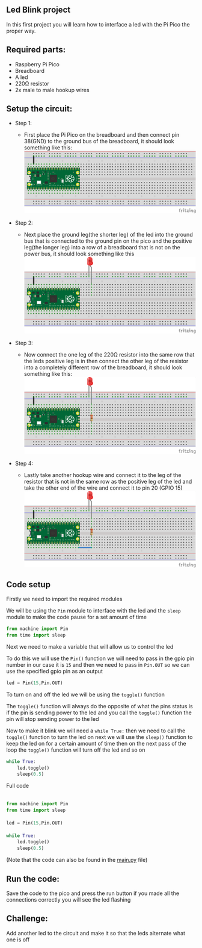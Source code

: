 ## Led Blink project

In this first project you will learn how to interface a led with the Pi Pico the proper way.

## Required parts:
- Raspberry Pi Pico
- Breadboard 
- A led 
- 220Ω resistor
- 2x male to male hookup wires 

## Setup the circuit:
- Step 1:
  - First place the Pi Pico on the breadboard and then connect pin 38(GND) to the ground bus of the breadboard, it should look something like this:          ![Step_1](https://github.com/AndrewSae/Raspberry-Pi-Pico-Project-Tutorials/blob/main/Led%20Blink/Circuit/step1.png?raw=true)

- Step 2:
  - Next place the ground leg(the shorter leg) of the led into the ground bus that is connected to the ground pin on the pico and the positive leg(the longer leg) into a row of a breadboard that is not on the power bus, it should look something like this
![Step_1](https://github.com/AndrewSae/Raspberry-Pi-Pico-Project-Tutorials/blob/main/Led%20Blink/Circuit/step2.png?raw=true)


- Step 3:
  - Now connect the one leg of the 220Ω resistor into the same row that the leds positive leg is in then connect the other leg of the resistor into a completely different row of the breadboard, it should look something like this:
![Step_1](https://github.com/AndrewSae/Raspberry-Pi-Pico-Project-Tutorials/blob/main/Led%20Blink/Circuit/step3.png?raw=true)

- Step 4:
  - Lastly take another hookup wire and connect it to the leg of the resistor that is not in the same row as the positive leg of the led and take the other end of the wire and connect it to pin 20 (GPIO 15)
![Step_1](https://github.com/AndrewSae/Raspberry-Pi-Pico-Project-Tutorials/blob/main/Led%20Blink/Circuit/step4.png?raw=true)


## Code setup
Firstly we need to import the required modules 

We will be using the ```Pin``` module to interface with the led and the ```sleep``` module to make the code pause for a set amount of time 

```python
from machine import Pin
from time import sleep
```

Next we need to make a variable that will allow us to control the led 

To do this we will use the ```Pin()``` function we will need to pass in the gpio pin number in our case it is ```15``` and then we need to pass in ```Pin.OUT``` so we can use the specified gpio pin as an output

``` python 
led = Pin(15,Pin.OUT) 
```

To turn on and off the led we will be using the ```toggle()``` function 

The ```toggle()``` function will always do the opposite of what the pins status is if the pin is sending power to the led and you call the ```toggle()``` function the pin will stop sending power to the led

Now to make it blink we will need a ```while True:```  then we need to call the ```toggle()``` function to turn the led on next we will use the ```sleep()``` function to keep the led on for a certain amount of time then on the next pass of the loop the ```toggle()``` function will turn off the led and so on

```python 
while True: 
	led.toggle()    
	sleep(0.5) 
```


Full code
```python 

from machine import Pin
from time import sleep

led = Pin(15,Pin.OUT) 

while True: 
	led.toggle()    
	sleep(0.5) 
```

(Note that the code can also be found in the [main.py](https://github.com/AndrewSae/Raspberry-Pi-Pico-Project-Tutorials/blob/main/Led%20Blink/main.py) file)

## Run the code:

Save the code to the pico and press the run button if you made all the connections correctly you will see the led flashing 

## Challenge:
Add another led to the circuit and make it so that the leds alternate what one is off

